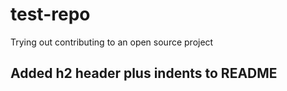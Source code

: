 # test-repo

Trying out contributing to an open source project

## Added h2 header plus indents to README